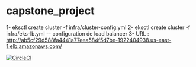 # capstone_project
1- eksctl create cluster -f infra/cluster-config.yml
2- eksctl create cluster -f infra/eks-lb.yml -- configuration de load balancer 
3- URL : http://ab5cf29d588fa4441a77eea584f5d7be-1922404938.us-east-1.elb.amazonaws.com/

[![CircleCI](https://dl.circleci.com/status-badge/img/gh/najagithub/capstone_project/tree/master.svg?style=svg)](https://dl.circleci.com/status-badge/redirect/gh/najagithub/capstone_project/tree/master)